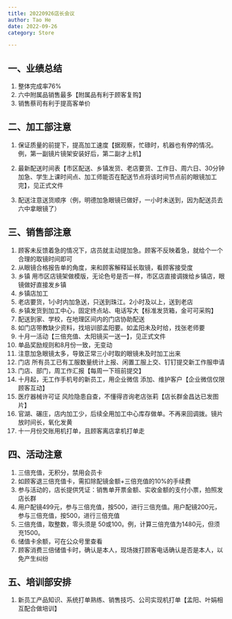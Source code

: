 ```yaml
---
title: 20220926店长会议
author: Tao He
date: 2022-09-26
category: Store

---
```


## 一、业绩总结

1. 整体完成率76%
2. 六中附属品销售最多【附属品有利于顾客复购】
3. 销售蔡司有利于提高客单价

## 二、加工部注意
1. 保证质量的前提下，提高加工速度【据观察，忙碌时，机器也有停的情况。例，第一副镜片镜架安装好后，第二副才上机】

2. 最新配送时间表【市区配送、乡镇发货、老店要货、工作日、周六日、30分钟加急、学生上课时间点、加工师能否在配送节点将该时间节点前的眼镜加工完】，见正式文件

3. 配送注意送货顺序（例，明德加急眼镜已做好，一小时未送到，因为配送员去六中拿眼镜了）


## 三、销售部注意
1. 顾客未反馈着急的情况下，店员就主动提加急。顾客不反映着急，就给个一个合理的取镜时间即可
2. 从眼镜合格报告单的角度，来和顾客解释延长取镜，看顾客接受度
3. 乡镇 用市区店镜架做模版，无论色号是否一样，市区店直接调拨给乡镇店，眼镜做好直接发乡镇
4. 乡镇店加工
5. 老店要货，1小时内加急送，只送到珠江。2小时及以上，送到老店
6. 乡镇发货到加工中心，固定终点站、电话写大【标准发货箱，金可可采购】
7. 配送到家、学校，在地理区间内的门店协助配送
8. 如门店带教缺少资料，找培训部孟阳要。如孟阳未及时给，找张老师要
9. 十月一活动【三倍充值、太阳镜买一送一】，见正式文件
10. 单品奖励规则和8月份一致，无变动
11. 注意加急眼镜太多，导致正常三小时取的眼镜未及时加工出来
12. 门店 所有员工已有工服数量统计上报、闲置工服上交、钉钉提交新工作服申请
13. 门店、部门，周工作汇报【每周一下班前提交】
14. 十月起，无工作手机号的新员工，用企业微信 添加、维护客户【企业微信仅限顾客互动】
15. 医疗器械许可证 风险隐患自查，不懂得咨询老店张莉【店长群金昌达已发图片】
16. 官湖、碾庄，店内加工少，后续全用加工中心库存做单。不再来回调拨。镜片放时间长，氧化发黄
17. 十一月份交账用机打单，且顾客离店拿机打单走



## 四、活动注意
1. 三倍充值，无积分，禁用会员卡
2. 如顾客退三倍充值卡，需扣除配镜金额+三倍充值的10%的手续费
3. 参与活动的，店长提供凭证：销售单开票金额、实收金额的支付小票，拍照发店长群
4. 用户配镜499元，参与三倍充值，按500，进行三倍充值。用户配镜200元，参与三倍充值，按500，进行三倍充值
5. 三倍充值，取整数，零头须是 50或100。例，计算三倍充值为1480元，但须充1500。
6. 储值卡余额，可在公众号里查看
7. 顾客消费三倍储值卡时，确认是本人，现场拨打顾客电话确认是否是本人，以免产生纠纷



## 五、培训部安排
1. 新员工产品知识、系统打单熟练、销售技巧、公司实现机打单【孟阳、叶娟相互配合做培训】


